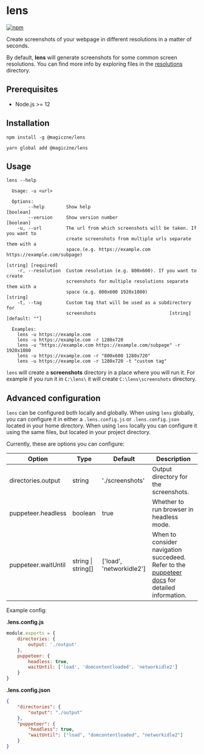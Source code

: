 # lens
[![npm](https://img.shields.io/badge/dynamic/json?color=blue&label=npm&query=version&style=flat-square&url=https%3A%2F%2Fraw.githubusercontent.com%2FMagiczne%2Flens%2Fmaster%2Fpackage.json)](https://www.npmjs.com/package/@magiczne/lens)

Create screenshots of your webpage in different resolutions in a matter of seconds.

By default, **lens** will generate screenshots for some common screen resolutions.
You can find more info by exploring files in the [resolutions](https://github.com/Magiczne/lens/tree/master/src/resolutions) directory.

## Prerequisites
- Node.js >= 12

## Installation

```
npm install -g @magiczne/lens
```

```
yarn global add @magiczne/lens
```

## Usage

```
lens --help

  Usage: -u <url>
  
  Options:
        --help        Show help                                          [boolean]
        --version     Show version number                                [boolean]
    -u, --url         The url from which screenshots will be taken. If you want to
                      create screenshots from multiple urls separate them with a
                      space.(e.g. https://example.com https://example.com/subpage)
                                                               [string] [required]
    -r, --resolution  Custom resolution (e.g. 800x600). If you want to create
                      screenshots for multiple resolutions separate them with a
                      space (e.g. 800x600 1920x1080)                      [string]
    -t, --tag         Custom tag that will be used as a subdirectory for 
                      screenshots                           [string] [default: ""]
                      
  Examples:
    lens -u https://example.com
    lens -u https://example.com -r 1280x720
    lens -u "https://example.com https://example.com/subpage" -r 1920x1080
    lens -u https://example.com -r "800x600 1280x720"
    lens -u https://example.com -r 1280x720 -t "custom tag"
```

```lens``` will create a **screenshots** directory in a place where you will run it.
For example if you run it in ```C:\lens\``` it will create ```C:\lens\screenshots``` directory.

## Advanced configuration

```lens``` can be configured both locally and globally. When using ```lens``` globally, you can
configure it in either a ```.lens.config.js``` or ```.lens.config.json``` located in your home directory.
When using ```lens``` locally you can configure it using the same files, but located in your project directory.

Currently, these are options you can configure:

| Option              | Type               | Default                  | Description                              |
|---------------------|--------------------|--------------------------|------------------------------------------|
| directories.output  | string             | './screenshots'          | Output directory for the screenshots.    |
| puppeteer.headless  | boolean            | true                     | Whether to run browser in headless mode. |
| puppeteer.waitUntil | string \| string[] | ['load', 'networkidle2'] | When to consider navigation succedeed. Refer to the [puppeteer docs](https://github.com/puppeteer/puppeteer/blob/v5.3.0/docs/api.md#pagegotourl-options) for detailed information. |

Example config:

**.lens.config.js**
```javascript
module.exports = {
    directories: {
        output: './output'
    },
    puppeteer: {
        headless: true,
        waitUntil: ['load', 'domcontentloaded', 'networkidle2']
    }
}
```

**.lens.config.json**
```json
{
    "directories": {
        "output": "./output"
    },
    "puppeteer": {
        "headless": true,
        "waitUntil": ["load", "domcontentloaded", "networkidle2"]
    }
}
```
